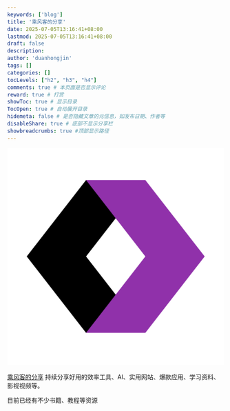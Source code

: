 ```yaml
---
keywords: ['blog']
title: '乘风客的分享'
date: 2025-07-05T13:16:41+08:00
lastmod: 2025-07-05T13:16:41+08:00
draft: false
description: 
author: 'duanhongjin'
tags: []
categories: []
tocLevels: ["h2", "h3", "h4"]
comments: true # 本页面是否显示评论
reward: true # 打赏
showToc: true # 显示目录
TocOpen: true # 自动展开目录
hidemeta: false # 是否隐藏文章的元信息，如发布日期、作者等
disableShare: true # 底部不显示分享栏
showbreadcrumbs: true #顶部显示路径
---
```


![](share-512.png)

[乘风客的分享](https://crazykids.tech) 持续分享好用的效率工具、AI、实用网站、爆款应用、学习资料、影视视频等。  

目前已经有不少书籍、教程等资源